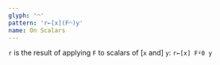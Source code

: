 ```yaml
---
glyph: '◠'
pattern: 'r←[x](F◠)y'
name: On Scalars
---
```


`r` is the result of applying `F` to scalars of \[`x` and\] `y`: `r←[x] F⍤0 y`